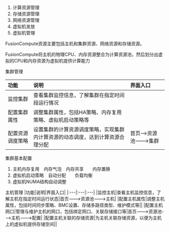 1. 计算资源管理
2. 存储资源管理
3. 网络资源管理
4. 虚拟机发放
5. 虚拟机管理

FusionCompute资源主要包括主机和集群资源、网络资源和存储资源。

FusionCompute将主机的物理CPU、内存资源整合为计算资源池，然后划分出虚拟的CPU和内存资源为虚拟机提供计算能力

集群管理

|功能|说明|界面入口|
|:---|:---|:---|
|监控集群|查看集群监控信息，了解集群在指定时间段运行情况||
|配置集群属性|调整集群属性，包括HA策略、内存复用策略、虚拟机启动策略等||
|配置资源调度策略|设置集群的计算资源调度策略，实现集群内计算资源的动态调度，达到计算资源合理分配|首页-->资源池--->集群|

集群基本配置
1. 主机内存复用　内存气泡　内存共享　　内存置换
2. 虚拟机启动策略　自动分配　　负载均衡
3. 虚拟机NUMA结构自动调整

主机管理
|功能|说明|界面入口|
|:---|:---|:---|
|监控主机|查看主机监控信息，了解主机在指定时间运行状态|首页--->资源池--->主机|
|配置主机属性|调整主机属性，包括时间同步策略、BMC设置、存储多路径类型、维护模式等||
|配置主机网口|管理与维护主机的网口，包括绑定网口、关联存储接口等|首页--->资源池--->主机--->配置|
|配置主机关联的存储资源|为主机关联存储资源，以便为主机上的虚拟机提供存储空间||

